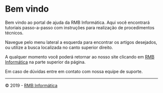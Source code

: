 # Bem vindo
Bem vindo ao portal de ajuda da RMB Informática. Aqui você encontrará tutoriais passo-a-passo com instruções para realização de procedimentos técnicos.

Navegue pelo menu lateral a esquerda para encontrar os artigos desejados, ou utilize a busca localizada no canto superior direito.

A qualquer momento você poderá retornar ao nosso site clicando em [RMB Informática](www.rmbinformatica.com) na parte superior da página.

Em caso de dúvidas entre em contato com nossa equipe de suporte.


---
© 2019 - [RMB Informática](www.rmbinformatica.com)

